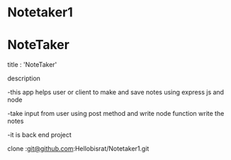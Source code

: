 # Notetaker1

# NoteTaker

<bisrat mengesha>

title : 'NoteTaker'

description

-this app helps user or client to make and save notes
using express js and node

-take input from user using post method and write node 
function write the notes

-it is back end project




clone :git@github.com:Hellobisrat/Notetaker1.git